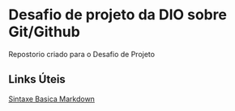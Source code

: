 # Desafio de projeto da DIO sobre Git/Github
Repostorio criado para o Desafio de Projeto

## Links Úteis
[Sintaxe Basica Markdown](https://www.markdownguide.org/basic-syntax)
